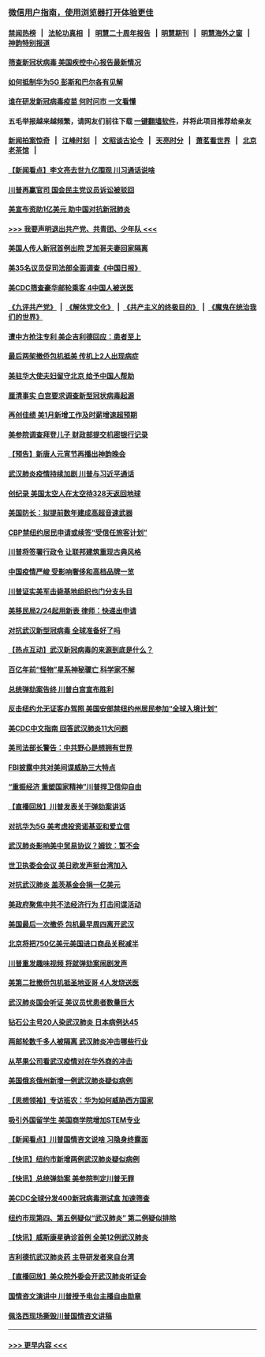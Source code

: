 ### [微信用户指南，使用浏览器打开体验更佳](https://github.com/gfw-breaker/banned-news1/blob/master/indexes/wechat-guide.md?t=0)
#### [禁闻热榜](热点新闻.md?t=0)  &nbsp;&nbsp;|&nbsp;&nbsp; [法轮功真相](https://github.com/gfw-breaker/truth/blob/master/README.md?t=0) &nbsp;&nbsp;|&nbsp;&nbsp; [明慧二十周年报告](https://github.com/gfw-breaker/mh-reports/blob/master/README.md?t=0) &nbsp;&nbsp;|&nbsp;&nbsp;[明慧期刊](https://github.com/gfw-breaker/mh-qikan) &nbsp;&nbsp;|&nbsp;&nbsp; [明慧海外之窗](https://github.com/gfw-breaker/mh-news/blob/master/README.md?t=0) &nbsp;&nbsp;|&nbsp;&nbsp; [神韵特别报道](https://github.com/gfw-breaker/mh-news/blob/master/shenyun.md?t=0)
#### [筛查新冠状病毒 美国疾控中心报告最新情况](../pages/nsc412/n11853070.md?t=02081055) 
#### [如何抵制华为5G 彭斯和巴尔各有见解](../pages/nsc412/n11852535.md?t=02081055) 
#### [谁在研发新冠病毒疫苗 何时问市 一文看懂](../pages/nsc412/n11852840.md?t=02081055) 
#### 五毛举报越来越频繁，请网友们前往下载 [一键翻墙软件](https://github.com/gfw-breaker/ssr-accounts)，并将此项目推荐给亲友
#### [新闻拍案惊奇](https://github.com/gfw-breaker/banned-news1/blob/master/pages/link4.md) &nbsp;&nbsp;|&nbsp;&nbsp; [江峰时刻](https://github.com/gfw-breaker/banned-news1/blob/master/pages/link4.md) &nbsp;&nbsp;|&nbsp;&nbsp; [文昭谈古论今](https://github.com/gfw-breaker/banned-news1/blob/master/pages/link4.md) &nbsp;&nbsp;|&nbsp;&nbsp; [天亮时分](https://github.com/gfw-breaker/banned-news1/blob/master/pages/link4.md) &nbsp;&nbsp;|&nbsp;&nbsp; [萧茗看世界](https://github.com/gfw-breaker/banned-news1/blob/master/pages/link4.md) &nbsp;&nbsp;|&nbsp;&nbsp; [北京老茶馆](https://github.com/gfw-breaker/banned-news1/blob/master/pages/link4.md) &nbsp;&nbsp;|&nbsp;&nbsp; 
#### [【新闻看点】李文亮去世九亿围观 川习通话说啥](../pages/nsc412/n11852360.md?t=02081055) 
#### [川普再赢官司 国会民主党议员诉讼被驳回](../pages/nsc412/n11852287.md?t=02081055) 
#### [美宣布资助1亿美元 助中国对抗新冠肺炎](../pages/nsc412/n11852531.md?t=02081055) 
#### [>>> 我要声明退出共产党、共青团、少年队 <<<](https://github.com/begood0513/goodnews/blob/master/quit/letter.md) 
#### [美国人传人新冠首例出院 芝加哥夫妻回家隔离](../pages/nsc412/n11852452.md?t=02081055) 
#### [美35名议员促司法部全面调查《中国日报》](../pages/nsc412/n11852435.md?t=02081055) 
#### [美CDC筛查豪华邮轮乘客 4中国人被送医](../pages/nsc412/n11852085.md?t=02081055) 
#### [《九评共产党》](https://github.com/begood0513/9ping.md/blob/master/README.md) &nbsp;|&nbsp; [《解体党文化》](../../../../jtdwh.md/blob/master/README.md)  &nbsp;|&nbsp; [《共产主义的终极目的》](../../../../gczydzjmd.md/blob/master/README.md) &nbsp;|&nbsp; [《魔鬼在统治我们的世界》](../../../../mgztzwmdsj.md/blob/master/README.md) 
#### [遭中方抢注专利 美企吉利德回应：患者至上](../pages/nsc412/n11852037.md?t=02081055) 
#### [最后两架撤侨包机抵美 传机上2人出现病症](../pages/nsc412/n11852173.md?t=02081055) 
#### [美驻华大使夫妇留守北京 给予中国人帮助](../pages/nsc412/n11852165.md?t=02081055) 
#### [厘清事实 白宫要求调查新型冠状病毒起源](../pages/nsc412/n11852106.md?t=02081055) 
#### [再创佳绩 美1月新增工作及时薪增速超预期](../pages/nsc412/n11852174.md?t=02081055) 
#### [美参院调查拜登儿子 财政部提交机密银行记录](../pages/nsc412/n11851808.md?t=02081055) 
#### [【预告】新唐人元宵节再播出神韵晚会](../pages/nsc412/n11843192.md?t=02081055) 
#### [武汉肺炎疫情持续加剧 川普与习近平通话](../pages/nsc412/n11851613.md?t=02081055) 
#### [创纪录 美国太空人在太空待328天返回地球](../pages/nsc412/n11851266.md?t=02081055) 
#### [美国防长：拟提前数年建成高超音速武器](../pages/nsc412/n11850959.md?t=02081055) 
#### [CBP禁纽约居民申请或续签“受信任旅客计划”](../pages/nsc412/n11850857.md?t=02081055) 
#### [川普将签署行政令 让联邦建筑重现古典风格](../pages/nsc412/n11850654.md?t=02081055) 
#### [中国疫情严峻 受影响奢侈和高档品牌一览](../pages/nsc412/n11850319.md?t=02081055) 
#### [川普证实美军击毙基地组织也门分支头目](../pages/nsc412/n11850383.md?t=02081055) 
#### [美移民局2/24起用新表 律师：快递出申请](../pages/nsc412/n11848220.md?t=02081055) 
#### [对抗武汉新型冠病毒 全球准备好了吗](../pages/nsc412/n11850142.md?t=02081055) 
#### [【热点互动】武汉新冠病毒的来源到底是什么？](../pages/nsc412/n11849749.md?t=02081055) 
#### [百亿年前“怪物”星系神秘骤亡 科学家不解](../pages/nsc412/n11849863.md?t=02081055) 
#### [总统弹劾案告终 川普白宫宣布胜利](../pages/nsc412/n11849985.md?t=02081055) 
#### [反击纽约允无证客办驾照  美国安部禁纽约州居民参加“全球入境计划”](../pages/nsc412/n11849828.md?t=02081055) 
#### [美CDC中文指南 回答武汉肺炎11大问题](../pages/nsc412/n11849703.md?t=02081055) 
#### [美司法部长警告：中共野心是想拥有世界](../pages/nsc412/n11849769.md?t=02081055) 
#### [FBI披露中共对美间谍威胁三大特点](../pages/nsc412/n11849700.md?t=02081055) 
#### [“重振经济 重塑国家精神”川普捍卫信仰自由](../pages/nsc412/n11849641.md?t=02081055) 
#### [【直播回放】川普发表关于弹劾案讲话](../pages/nsc412/n11849472.md?t=02081055) 
#### [对抗华为5G 美考虑投资诺基亚和爱立信](../pages/nsc412/n11849510.md?t=02081055) 
#### [武汉肺炎影响美中贸易协议？姆钦：暂不会](../pages/nsc412/n11849497.md?t=02081055) 
#### [世卫执委会会议 美日欧发声挺台湾加入](../pages/nsc412/n11849433.md?t=02081055) 
#### [对抗武汉肺炎 盖茨基金会捐一亿美元](../pages/nsc412/n11848953.md?t=02081055) 
#### [美政府聚焦中共不法经济行为 打击间谍活动](../pages/nsc412/n11849322.md?t=02081055) 
#### [美国最后一次撤侨 包机最早周四离开武汉](../pages/nsc412/n11849395.md?t=02081055) 
#### [北京将把750亿美元美国进口商品关税减半](../pages/nsc412/n11848896.md?t=02081055) 
#### [川普重发趣味视频 将就弹劾案闹剧发声](../pages/nsc412/n11848715.md?t=02081055) 
#### [美第二批撤侨包机抵圣地亚哥 4人发烧送医](../pages/nsc412/n11847923.md?t=02081055) 
#### [武汉肺炎国会听证 美议员忧患者数量巨大](../pages/nsc412/n11844851.md?t=02081055) 
#### [钻石公主号20人染武汉肺炎 日本病例达45](../pages/nsc412/n11847823.md?t=02081055) 
#### [两邮轮数千多人被隔离 武汉肺炎冲击哪些行业](../pages/nsc412/n11847456.md?t=02081055) 
#### [从苹果公司看武汉疫情对在华外商的冲击](../pages/nsc412/n11847586.md?t=02081055) 
#### [美国俄亥俄州新增一例武汉肺炎疑似病例](../pages/nsc412/n11847714.md?t=02081055) 
#### [【思想领袖】专访班农：华为如何威胁西方国家](../pages/nsc412/n11847306.md?t=02081055) 
#### [吸引外国留学生 美国商学院增加STEM专业](../pages/nsc412/n11847417.md?t=02081055) 
#### [【新闻看点】川普国情咨文说啥 习隐身终露面](../pages/nsc412/n11847016.md?t=02081055) 
#### [【快讯】纽约市新增两例武汉肺炎疑似病例](../pages/nsc412/n11847250.md?t=02081055) 
#### [【快讯】总统弹劾案 美参院判定川普无罪](../pages/nsc412/n11847316.md?t=02081055) 
#### [美CDC全球分发400新冠病毒测试盒 加速筛查](../pages/nsc412/n11847260.md?t=02081055) 
#### [纽约市现第四、第五例疑似“武汉肺炎”   第二例疑似排除](../pages/nsc412/n11847332.md?t=02081055) 
#### [【快讯】威斯康星确诊首例 全美12例武汉肺炎](../pages/nsc412/n11847162.md?t=02081055) 
#### [吉利德抗武汉肺炎药 主导研发者来自台湾](../pages/nsc412/n11847064.md?t=02081055) 
#### [【直播回放】美众院外委会开武汉肺炎听证会](../pages/nsc412/n11846727.md?t=02081055) 
#### [国情咨文演讲中 川普授予电台主播自由勋章](../pages/nsc412/n11846815.md?t=02081055) 
#### [佩洛西现场撕毁川普国情咨文讲稿](../pages/nsc412/n11846724.md?t=02081055) 

----
#### [ >>> 更早内容 <<< ](../indexes/nsc412-earlier.md)
